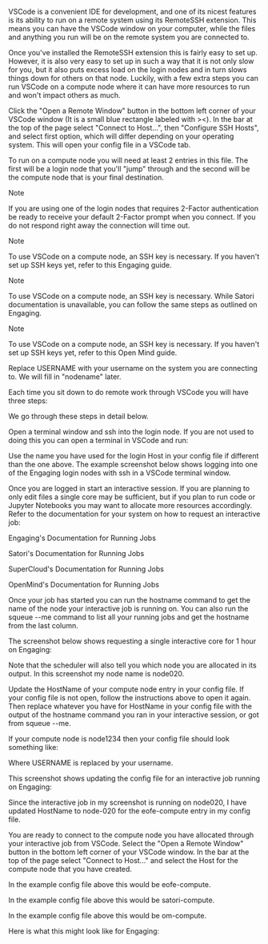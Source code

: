 VSCode is a convenient IDE for development, and one of its nicest features is its ability to run on a remote system using its RemoteSSH extension. This means you can have the VSCode window on your computer, while the files and anything you run will be on the remote system you are connected to.

Once you've installed the RemoteSSH extension this is fairly easy to set up. However, it is also very easy to set up in such a way that it is not only slow for you, but it also puts excess load on the login nodes and in turn slows things down for others on that node. Luckily, with a few extra steps you can run VSCode on a compute node where it can have more resources to run and won't impact others as much.

Click the "Open a Remote Window" button in the bottom left corner of your VSCode window (It is a small blue rectangle labeled with ><). In the bar at the top of the page select "Connect to Host...", then "Configure SSH Hosts", and select first option, which will differ depending on your operating system. This will open your config file in a VSCode tab.

To run on a compute node you will need at least 2 entries in this file. The first will be a login node that you'll "jump" through and the second will be the compute node that is your final destination.

Note

If you are using one of the login nodes that requires 2-Factor authentication be ready to receive your default 2-Factor prompt when you connect. If you do not respond right away the connection will time out.

Note

To use VSCode on a compute node, an SSH key is necessary. If you haven't set up SSH keys yet, refer to this Engaging guide.

Note

To use VSCode on a compute node, an SSH key is necessary. While Satori documentation is unavailable, you can follow the same steps as outlined on Engaging.

Note

To use VSCode on a compute node, an SSH key is necessary. If you haven't set up SSH keys yet, refer to this Open Mind guide.

Replace USERNAME with your username on the system you are connecting to. We will fill in "nodename" later.

Each time you sit down to do remote work through VSCode you will have three steps:

We go through these steps in detail below.

Open a terminal window and ssh into the login node. If you are not used to doing this you can open a terminal in VSCode and run:

Use the name you have used for the login Host in your config file if different than the one above. The example screenshot below shows logging into one of the Engaging login nodes with ssh in a VSCode terminal window.



Once you are logged in start an interactive session. If you are planning to only edit files a single core may be sufficient, but if you plan to run code or Jupyter Notebooks you may want to allocate more resources accordingly. Refer to the documentation for your system on how to request an interactive job:

Engaging's Documentation for Running Jobs

Satori's Documentation for Running Jobs

SuperCloud's Documentation for Running Jobs

OpenMind's Documentation for Running Jobs

Once your job has started you can run the hostname command to get the name of the node your interactive job is running on. You can also run the squeue --me command to list all your running jobs and get the hostname from the last column.

The screenshot below shows requesting a single interactive core for 1 hour on Engaging:



Note that the scheduler will also tell you which node you are allocated in its output. In this screenshot my node name is node020.

Update the HostName of your compute node entry in your config file. If your config file is not open, follow the instructions above to open it again. Then replace whatever you have for HostName in your config file with the output of the hostname command you ran in your interactive session, or got from squeue --me.

If your compute node is node1234 then your config file should look something like:

Where USERNAME is replaced by your username.

This screenshot shows updating the config file for an interactive job running on Engaging:



Since the interactive job in my screenshot is running on node020, I have updated HostName to node-020 for the eofe-compute entry in my config file.

You are ready to connect to the compute node you have allocated through your interactive job from VSCode. Select the "Open a Remote Window" button in the bottom left corner of your VSCode window. In the bar at the top of the page select "Connect to Host..." and select the Host for the compute node that you have created.

In the example config file above this would be eofe-compute.

In the example config file above this would be satori-compute.

In the example config file above this would be om-compute.

Here is what this might look like for Engaging:



